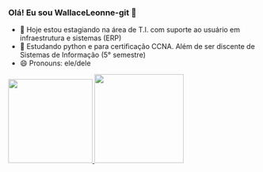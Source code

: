 ### Olá! Eu sou WallaceLeonne-git 👋

- 🔭 Hoje estou estagiando na área de T.I. com suporte ao usuário em infraestrutura e sistemas (ERP) 
- 🌱 Estudando python e para certificação CCNA. Além de ser discente de Sistemas de Informação (5° semestre)
- 😄 Pronouns: ele/dele

<div>
  <a href="https://github.com/WallaceLeonne-git">
  <img height="170em" src="https://github-readme-stats.vercel.app/api?username=WallaceLeonne-git&show_icons=true&theme=Shades of Purple&include_all_commits=true&count_private=true"/>
  <img height="180em" src="https://github-readme-stats.vercel.app/api/top-langs/?username=WallaceLeonne-git&layout=compact&langs_count=7&theme=Shades of Purple"/>
</div>
